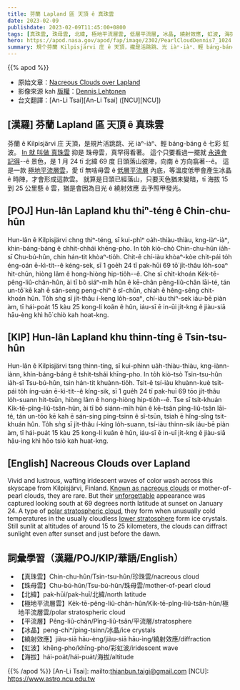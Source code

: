 ```yaml
---
title: 芬蘭 Lapland 區 天頂 ê 真珠雲
date: 2023-02-09
publishdate: 2023-02-09T11:45:00+0800
tags: [真珠雲, 珠母雲, 北緯, 極地平流層雲, 低層平流層, 冰晶, 繞射效應, 虹波, 海拔]
hero: https://apod.nasa.gov/apod/fap/image/2302/PearlCloudDennis7_1024.jpg
summary: 規个芬蘭 Kilpisjärvi 庄 ê 天頂，攏是活跳跳、光 iàⁿ-iàⁿ、輕 báng-báng ê 彩色虹波。In 就 叫做 真珠雲 抑是 珠母雲。
---
```


{{% apod %}}

- 原始文章：[Nacreous Clouds over Lapland](https://apod.nasa.gov/apod/ap230209.html)
- 影像來源 kah [版權][copyright]：[Dennis Lehtonen](https://www.instagram.com/astrodenniina/)
- 台文翻譯：[An-Li Tsai][An-Li Tsai] ([NCU][NCU])

## [漢羅] 芬蘭 Lapland 區 天頂 ê 真珠雲
芬蘭 ê Kilpisjärvi 庄 天頂，是規片活跳跳、光 iàⁿ-iàⁿ、輕 báng-báng ê 七彩 虹波。
[In 就 叫做 真珠雲][Known as nacreous clouds] 抑是 珠母雲，真罕得看著。
這个只要看過一擺就 [永遠會記得][unforgettable]--ê 景色，是 1 月 24 tī 北緯 69 度 日頭落山彼陣，向南 ê 方向翕著--ê。
這是一款 [極地平流層雲][polar stratospheric cloud]，愛 tī 無啥毋雲 ê [低層平流層][lower stratosphere] 內底，等溫度低甲會產生冰晶 ê 時陣，才會形成這款雲。
就算是日頭已經落山，只要天色猶未變暗，tī 海拔 15 到 25 公里懸 ê 雲，猶是會因為日光 ê 繞射效應 去予照甲發光。

## [POJ] Hun-lân Lapland khu thiⁿ-téng ê Chin-chu-hûn
Hun-lân ê Kilpisjärvi chng thiⁿ-téng, sī kui-phìⁿ oa̍h-thiàu-thiàu, kng-iàⁿ-iàⁿ, khin-báng-báng ê chhit-chhái khēng-pho.
In to̍h kiò-chò Chin-chu-hûn ia̍h-sī Chu-bú-hûn, chin hán-tit khòaⁿ-tio̍h.
Chit-ê chí-iàu khòaⁿ-kòe chi̍t-pái to̍h éng-oán ē-kì-tit--ê kéng-sek, sī 1 goe̍h 24 tī pak-hūi 69 tō͘ ji̍t-thâu lo̍h-soaⁿ hit-chūn, hiòng lâm ê hong-hiòng hip-tio̍h--ê.
Che sī chi̍t-khoán Ke̍k-tē-pêng-liû-chân-hûn, ài tī bô siáⁿ-mi̍h hûn ê kē-chân pêng-liû-chân lāi-té, tán un-tō͘ kē kah ē sán-seng peng-chiⁿ ê sî-chūn, chiah ē hêng-sêng chit-khoán hûn.
To̍h sǹg sī ji̍t-thâu í-keng lo̍h-soaⁿ, chí-iàu thiⁿ-sek iáu-bē piàn àm, tī hái-poa̍t 15 kàu 25 kong-lí koân ê hûn, iáu-sī ē in-ūi ji̍t-kng ê jiàu-siā hāu-èng khì hō͘ chiò kah hoat-kng.

## [KIP] Hun-lân Lapland khu thinn-tíng ê Tsin-tsu-hûn
Hun-lân ê Kilpisjärvi tsng thinn-tíng, sī kui-phìnn ua̍h-thiàu-thiàu, kng-iànn-iànn, khin-báng-báng ê tshit-tshái khīng-pho.
In to̍h kiò-tsò Tsin-tsu-hûn ia̍h-sī Tsu-bú-hûn, tsin hán-tit khuànn-tio̍h.
Tsit-ê tsí-iàu khuànn-kuè tsi̍t-pái to̍h íng-uán ē-kì-tit--ê kíng-sik, sī 1 gue̍h 24 tī pak-huī 69 tōo ji̍t-thâu lo̍h-suann hit-tsūn, hiòng lâm ê hong-hiòng hip-tio̍h--ê.
Tse sī tsi̍t-khuán Ki̍k-tē-pîng-liû-tsân-hûn, ài tī bô siánn-mi̍h hûn ê kē-tsân pîng-liû-tsân lāi-té, tán un-tōo kē kah ē sán-sing ping-tsinn ê sî-tsūn, tsiah ē hîng-sîng tsit-khuán hûn.
To̍h sǹg sī ji̍t-thâu í-king lo̍h-suann, tsí-iàu thinn-sik iáu-bē piàn àm, tī hái-pua̍t 15 kàu 25 kong-lí kuân ê hûn, iáu-sī ē in-uī ji̍t-kng ê jiàu-siā hāu-ìng khì hōo tsiò kah huat-kng.

## [English] Nacreous Clouds over Lapland
Vivid and lustrous, wafting iridescent waves of color wash across this skyscape from Kilpisjärvi, Finland.
[Known as nacreous clouds][Known as nacreous clouds] or mother-of-pearl clouds, they are rare.
But their [unforgettable][unforgettable] appearance was captured looking south at 69 degrees north latitude at sunset on January 24.
A type of [polar stratospheric cloud][polar stratospheric cloud], they form when unusually cold temperatures in the usually cloudless [lower stratosphere][lower stratosphere] form ice crystals.
Still sunlit at altitudes of around 15 to 25 kilometers, the clouds can diffract sunlight even after sunset and just before the dawn.


## 詞彙學習（漢羅/POJ/KIP/華語/English）
- 【真珠雲】Chin-chu-hûn/Tsin-tsu-hûn/珍珠雲/nacreous cloud
- 【珠母雲】Chu-bú-hûn/Tsu-bú-hûn/珠母雲/mother-of-pearl cloud
- 【北緯】pak-hūi/pak-huī/北緯/north latitude
- 【極地平流層雲】Ke̍k-tē-pêng-liû-chân-hûn/Ki̍k-tē-pîng-liû-tsân-hûn/極地平流層雲/polar stratospheric cloud
- 【平流層】Pêng-liû-chân/Pîng-liû-tsân/平流層/stratosphere
- 【冰晶】peng-chiⁿ/ping-tsinn/冰晶/ice crystals
- 【繞射效應】jiàu-siā hāu-èng/jiàu-siā hāu-ìng/繞射效應/diffraction
- 【虹波】khēng-pho/khīng-pho/彩虹波/iridescent wave
- 【海拔】hái-poa̍t/hái-pua̍t/海拔/altitude


{{% /apod %}}
[An-Li Tsai]: mailto:thianbun.taigi@gmail.com
[NCU]: https://www.astro.ncu.edu.tw

[copyright]: https://apod.nasa.gov/apod/fap/lib/about_apod.html#srapply
[License]: https://creativecommons.org/licenses/by/2.0/

[Known as nacreous clouds]:https://www.atoptics.co.uk/highsky/nacr1.htm
[unforgettable]:https://ui.adsabs.harvard.edu/abs/2018BAMS...99.1377P/abstract
[polar stratospheric cloud]:https://www.nasa.gov/multimedia/imagegallery/image_feature_680.html
[lower stratosphere]:https://www.atoptics.co.uk/highsky/htrop.htm


